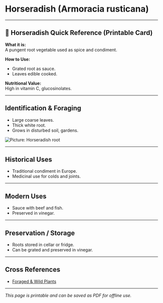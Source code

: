 # Horseradish (Armoracia rusticana)

---

## 📜 Horseradish Quick Reference (Printable Card)

**What it is:**  
A pungent root vegetable used as spice and condiment.  

**How to Use:**  
- Grated root as sauce.  
- Leaves edible cooked.  

**Nutritional Value:**  
High in vitamin C, glucosinolates.  

---

## Identification & Foraging  

- Large coarse leaves.  
- Thick white root.  
- Grows in disturbed soil, gardens.  

![Picture: Horseradish root](placeholder-horseradish.jpg)

---

## Historical Uses  

- Traditional condiment in Europe.  
- Medicinal use for colds and joints.  

---

## Modern Uses  

- Sauce with beef and fish.  
- Preserved in vinegar.  

---

## Preservation / Storage  

- Roots stored in cellar or fridge.  
- Can be grated and preserved in vinegar.  

---

## Cross References  

- [Foraged & Wild Plants](plants_foraging.md)  

---

*This page is printable and can be saved as PDF for offline use.*

